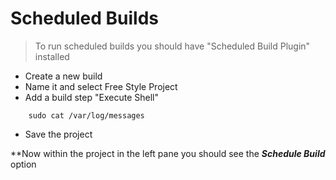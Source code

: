 # Scheduled Builds

> To run scheduled builds you should have "Scheduled Build Plugin" installed

- Create a new build 
- Name it and select Free Style Project
- Add a build step "Execute Shell"
```
	sudo cat /var/log/messages
```
- Save the project

**Now within the project in the left pane you should see the ***Schedule Build*** option

